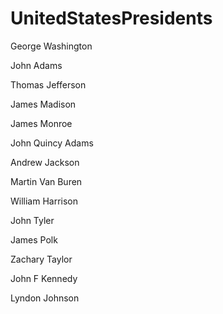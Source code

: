 # UnitedStatesPresidents

George Washington

John Adams

Thomas Jefferson

James Madison

James Monroe

John Quincy Adams

Andrew Jackson

Martin Van Buren

William Harrison

John Tyler

James Polk

Zachary Taylor

John F Kennedy

Lyndon Johnson
